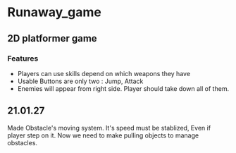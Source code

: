 # Runaway_game
## 2D platformer game

### Features
- Players can use skills depend on which weapons they have
- Usable Buttons are only two : Jump, Attack
- Enemies will appear from right side. Player should take down all of them.

## 21.01.27
Made Obstacle's moving system. It's speed must be stablized, Even if player step on it.
Now we need to make pulling objects to manage obstacles.